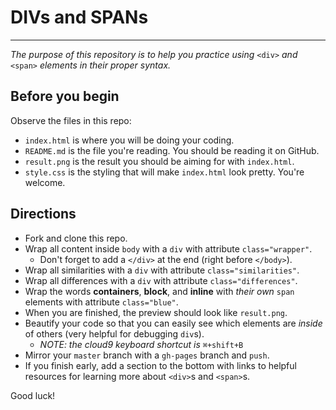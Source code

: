 # DIVs and SPANs
---
_The purpose of this repository is to help you practice using_ `<div>` _and_ `<span>` _elements in their proper syntax._

## Before you begin
Observe the files in this repo:  

* `index.html` is where you will be doing your coding.
* `README.md` is the file you're reading.  You should be reading it on GitHub.
* `result.png` is the result you should be aiming for with `index.html`.
* `style.css` is the styling that will make `index.html` look pretty.  You're welcome.

## Directions
* Fork and clone this repo.
* Wrap all content inside `body` with a `div` with attribute `class="wrapper"`.  
  * Don't forget to add a `</div>` at the end (right before `</body>`).
* Wrap all similarities with a `div` with attribute `class="similarities"`.  
* Wrap all differences with a `div` with attribute `class="differences"`.  
* Wrap the words **containers**, **block**, and **inline** with _their own_ `span` elements with attribute `class="blue"`.
* When you are finished, the preview should look like `result.png`.
* Beautify your code so that you can easily see which elements are _inside_ of others (very helpful for debugging `div`s).  
  * _NOTE: the cloud9 keyboard shortcut is_ `⌘+shift+B`
* Mirror your `master` branch with a `gh-pages` branch and `push`.
* If you finish early, add a section to the bottom with links to helpful resources for learning more about `<div>`s and `<span>`s.

Good luck!